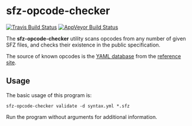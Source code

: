 # sfz-opcode-checker

[![Travis Build Status]](https://travis-ci.com/sfztools/sfz-opcode-checker)
[![AppVeyor Build Status]](https://ci.appveyor.com/project/sfztools/sfz-opcode-checker)

The **sfz-opcode-checker** utility scans opcodes from any number of given SFZ
files, and checks their existence in the public specification.

The source of known opcodes is the [YAML database] from the [reference site].

## Usage

The basic usage of this program is:
```
sfz-opcode-checker validate -d syntax.yml *.sfz
```

Run the program without arguments for additional information.


[Travis Build Status]:   https://img.shields.io/travis/com/sfztools/sfz-opcode-checker.svg?label=Linux&style=popout&logo=travis
[AppVeyor Build Status]: https://img.shields.io/appveyor/ci/sfztools/sfz-opcode-checker.svg?label=Windows&style=popout&logo=appveyor
[YAML database]:  https://github.com/sfzformat/sfzformat.github.io/blob/source/_data/sfz/syntax.yml
[reference site]: https://sfzformat.github.io/

